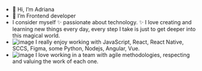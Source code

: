 - 👋 Hi, I’m Adriana
- 👀 I’m Frontend developer
- I consider myself ✨ passionate about technology. ✨ I love creating and learning new things every day, every step 
I take is just to get deeper into this magical world. 
- ![image](https://user-images.githubusercontent.com/51441614/156629500-ef8bfeef-f434-43de-8d10-4388c0a05b3f.png) I really enjoy working with JavaScript, React, React Native, 
SCCS, Figma, some Python, Nodejs, Angular, Vue. 
- ![image](https://user-images.githubusercontent.com/51441614/156630986-69027c1d-8190-4956-aa58-0c180fc0cefc.png) I love working in a team with agile methodologies, respecting and 
valuing the work of each one.




